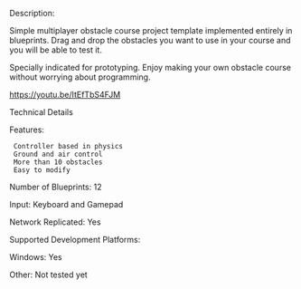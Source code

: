 Description:

Simple multiplayer obstacle course project template implemented entirely in blueprints. Drag and drop the obstacles you want to use in your course and you will be able to test it.

Specially indicated for prototyping. Enjoy making your own obstacle course without worrying about programming.

https://youtu.be/ItEfTbS4FJM


Technical Details

Features:

     Controller based in physics
     Ground and air control
     More than 10 obstacles
     Easy to modify


Number of Blueprints: 12

Input: Keyboard and Gamepad

Network Replicated: Yes

Supported Development Platforms:

Windows: Yes

Other: Not tested yet
